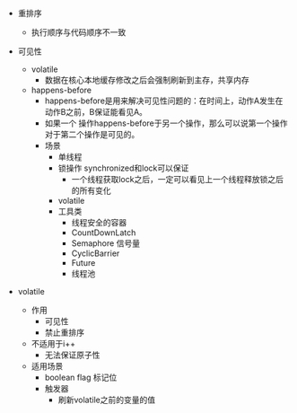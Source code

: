 * 重排序
    * 执行顺序与代码顺序不一致
    
* 可见性
    * volatile 
        * 数据在核心本地缓存修改之后会强制刷新到主存，共享内存
    * happens-before
        * happens-before是用来解决可见性问题的：在时间上，动作A发生在动作B之前，B保证能看见A。
        * 如果一个 操作happens-before于另一个操作，那么可以说第一个操作对于第二个操作是可见的。
        * 场景
            * 单线程
            * 锁操作 synchronized和lock可以保证
                * 一个线程获取lock之后，一定可以看见上一个线程释放锁之后的所有变化
            * volatile
            * 工具类
                * 线程安全的容器
                * CountDownLatch
                * Semaphore 信号量
                * CyclicBarrier
                * Future
                * 线程池
            
* volatile
    * 作用
        * 可见性
        * 禁止重排序
    * 不适用于i++
        * 无法保证原子性
    * 适用场景
        * boolean flag 标记位
        * 触发器
            * 刷新volatile之前的变量的值 